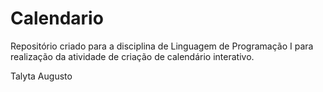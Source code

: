 # Calendario
Repositório criado para a disciplina de Linguagem de Programação I para realização da atividade de criação de calendário interativo.

Talyta Augusto